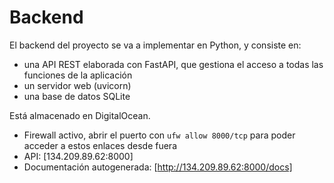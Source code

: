 # Backend

El backend del proyecto se va a implementar en Python, y consiste en:

* una API REST elaborada con FastAPI, que gestiona el acceso a todas las funciones de la aplicación
* un servidor web (uvicorn)
* una base de datos SQLite

Está almacenado en DigitalOcean.

* Firewall activo, abrir el puerto con `ufw allow 8000/tcp` para poder acceder a estos enlaces desde fuera
* API: [134.209.89.62:8000]
* Documentación autogenerada: [http://134.209.89.62:8000/docs]